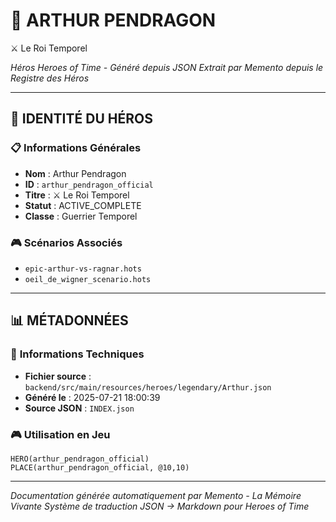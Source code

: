 # 🏹 **ARTHUR PENDRAGON**
⚔️ Le Roi Temporel

*Héros Heroes of Time - Généré depuis JSON*
*Extrait par Memento depuis le Registre des Héros*

---

## 🎯 **IDENTITÉ DU HÉROS**

### 📋 **Informations Générales**
- **Nom** : Arthur Pendragon
- **ID** : `arthur_pendragon_official`
- **Titre** : ⚔️ Le Roi Temporel
- **Statut** : ACTIVE_COMPLETE
- **Classe** : Guerrier Temporel


### 🎮 **Scénarios Associés**
- `epic-arthur-vs-ragnar.hots`
- `oeil_de_wigner_scenario.hots`

---

## 📊 **MÉTADONNÉES**

### 🔧 **Informations Techniques**
- **Fichier source** : `backend/src/main/resources/heroes/legendary/Arthur.json`
- **Généré le** : 2025-07-21 18:00:39
- **Source JSON** : `INDEX.json`

### 🎮 **Utilisation en Jeu**
```hots
HERO(arthur_pendragon_official)
PLACE(arthur_pendragon_official, @10,10)
```

---

*Documentation générée automatiquement par Memento - La Mémoire Vivante*
*Système de traduction JSON → Markdown pour Heroes of Time*
